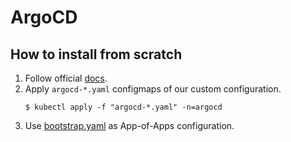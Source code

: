 # ArgoCD

## How to install from scratch

1. Follow official [docs](https://argo-cd.readthedocs.io/en/stable/getting_started/).
2. Apply `argocd-*.yaml` configmaps of our custom configuration.
   ```
   $ kubectl apply -f "argocd-*.yaml" -n=argocd
   ```
3. Use [bootstrap.yaml](bootstrap.yaml) as App-of-Apps configuration.